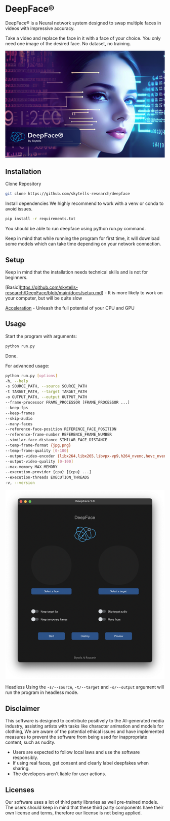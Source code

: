 # DeepFace®
DeepFace® is a Neural network system designed to swap multiple faces in videos with impressive accuracy.

Take a video and replace the face in it with a face of your choice.
You only need one image of the desired face. No dataset, no training.


[![N|Solid](https://github.com/skytells-research/DeepFace/blob/main/assets/Deepface.png)](https://www.skytells.io)



## Installation

Clone Repository

```sh
git clone https://github.com/skytells-research/deepface
```


Install dependencies
We highly recommend to work with a venv or conda to avoid issues.

```sh
pip install -r requirements.txt
```

You should be able to run deepface using python run.py command. 

Keep in mind that while running the program for first time, it will download some models which can take time depending on your network connection.

## Setup
Keep in mind that the installation needs technical skills and is not for beginners.

[Basic]https://github.com/skytells-research/DeepFace/blob/main/docs/setup.md) - It is more likely to work on your computer, but will be quite slow

[Acceleration](https://github.com/skytells-research/DeepFace/blob/main/docs/Acceleration.md) - Unleash the full potential of your CPU and GPU

## Usage
Start the program with arguments:
```sh
python run.py 
```
Done.


For advanced usage:

```sh
python run.py [options]
-h, --help                                                                 show this help message and exit
-s SOURCE_PATH, --source SOURCE_PATH                                       select an source image
-t TARGET_PATH, --target TARGET_PATH                                       select an target image or video
-o OUTPUT_PATH, --output OUTPUT_PATH                                       select output file or directory
--frame-processor FRAME_PROCESSOR [FRAME_PROCESSOR ...]                    frame processors (choices: face_swapper, face_enhancer, ...)
--keep-fps                                                                 keep target fps
--keep-frames                                                              keep temporary frames
--skip-audio                                                               skip target audio
--many-faces                                                               process every face
--reference-face-position REFERENCE_FACE_POSITION                          position of the reference face
--reference-frame-number REFERENCE_FRAME_NUMBER                            number of the reference frame
--similar-face-distance SIMILAR_FACE_DISTANCE                              face distance used for recognition
--temp-frame-format {jpg,png}                                              image format used for frame extraction
--temp-frame-quality [0-100]                                               image quality used for frame extraction
--output-video-encoder {libx264,libx265,libvpx-vp9,h264_nvenc,hevc_nvenc}  encoder used for the output video
--output-video-quality [0-100]                                             quality used for the output video
--max-memory MAX_MEMORY                                                    maximum amount of RAM in GB
--execution-provider {cpu} [{cpu} ...]                                     available execution provider (choices: cpu, ...)
--execution-threads EXECUTION_THREADS                                      number of execution threads
-v, --version                                                              show program's version number and exit
```

[![N|Solid](https://github.com/skytells-research/DeepFace/blob/main/assets/screenshot.png)](https://www.skytells.io)


Headless
Using the `-s/--source`, `-t/--target` and `-o/--output` argument will run the program in headless mode.

## Disclaimer
This software is designed to contribute positively to the AI-generated media industry, assisting artists with tasks like character animation and models for clothing, We are aware of the potential ethical issues and have implemented measures to prevent the software from being used for inappropriate content, such as nudity.

* Users are expected to follow local laws and use the software responsibly. 
* If using real faces, get consent and clearly label deepfakes when sharing. 
* The developers aren't liable for user actions.

## Licenses
Our software uses a lot of third party libraries as well pre-trained models. 
The users should keep in mind that these third party components have their own license and terms, therefore our license is not being applied.

